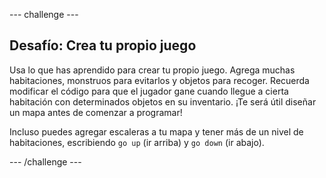 \--- challenge \---

## Desafío: Crea tu propio juego

Usa lo que has aprendido para crear tu propio juego. Agrega muchas habitaciones, monstruos para evitarlos y objetos para recoger. Recuerda modificar el código para que el jugador gane cuando llegue a cierta habitación con determinados objetos en su inventario. ¡Te será útil diseñar un mapa antes de comenzar a programar!

Incluso puedes agregar escaleras a tu mapa y tener más de un nivel de habitaciones, escribiendo `go up` (ir arriba) y `go down` (ir abajo).

\--- /challenge \---
